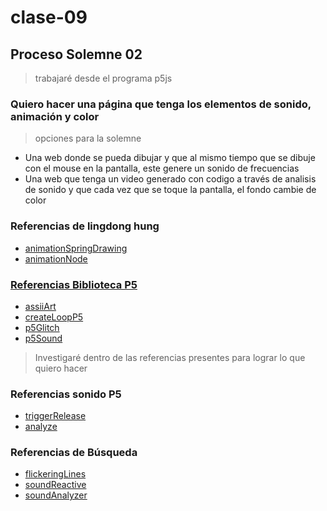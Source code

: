 # clase-09
## Proceso Solemne 02
> trabajaré desde el programa p5js
### Quiero hacer una página que tenga los elementos de sonido, animación y color
> opciones para la solemne
* Una web donde se pueda dibujar y que al mismo tiempo que se dibuje con el mouse en la pantalla, este genere un sonido de frecuencias
* Una web que tenga un video generado con codigo a través de analisis de sonido y que cada vez que se toque la pantalla, el fondo cambie de color
### Referencias de lingdong hung
* [animationSpringDrawing](https://editor.p5js.org/lingdong/sketches/R2WikUz_C)
* [animationNode](https://editor.p5js.org/lingdong/sketches/xIELTdGwE)
### [Referencias Biblioteca P5](https://p5js.org/es/libraries/)
* [assiiArt](https://www.tetoki.eu/asciiart/)
* [createLoopP5](https://www.npmjs.com/package/p5.createloop)
* [p5Glitch](https://p5.glitch.me/)
* [p5Sound](https://p5js.org/es/reference/#/libraries/p5.sound)
> Investigaré dentro de las referencias presentes para lograr lo que quiero hacer
### Referencias sonido P5
* [triggerRelease](https://p5js.org/es/reference/#/p5.Envelope/triggerRelease)
* [analyze](https://p5js.org/reference/#/p5.FFT/analyze)
### Referencias de Búsqueda
* [flickeringLines](https://editor.p5js.org/chaski/sketches/IlIKtwLfn)
* [soundReactive](https://editor.p5js.org/saebin.park/sketches/ISkiuysH-)
* [soundAnalyzer](https://editor.p5js.org/paigem/sketches/KLvXoDZZ_)

